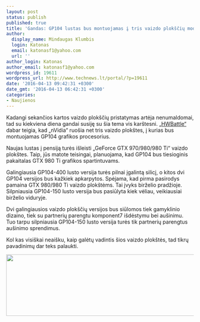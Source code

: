 ```yaml
---
layout: post
status: publish
published: true
title: 'Gandas: GP104 lustas bus montuojamas į tris vaizdo plokščių modelius'
author:
  display_name: Mindaugas Klumbis
  login: Katonas
  email: katonasf1@yahoo.com
  url: ''
author_login: Katonas
author_email: katonasf1@yahoo.com
wordpress_id: 19611
wordpress_url: http://www.technews.lt/portal/?p=19611
date: '2016-04-13 09:42:31 +0300'
date_gmt: '2016-04-13 06:42:31 +0300'
categories:
- Naujienos
---
```

<p>Kadangi sekančios kartos vaizdo plokščių pristatymas artėja nenumaldomai, tad su kiekviena diena gandai susiję su šia tema vis karštesni. <a href="http://www.hwbattle.com/bbs/board.php?bo_table=news&amp;wr_id=18732" target="_blank">„HWBattle“</a> dabar teigia, kad „nVidia“ ruošia net tris vaizdo plokštes, į kurias bus montuojamas GP104 grafikos procesorius.</p>
<p>Naujas lustas į pensiją turės išleisti „GeForce GTX 970/980/980 Ti“ vaizdo plokštes. Taip, jūs matote teisingai, planuojama, kad GP104 bus tiesioginis pakaitalas GTX 980 Ti grafikos spartintuvams.</p>
<p>Galingiausia GP104-400 lusto versija turės pilnai įgalintą silicį, o kitos dvi GP104 versijos bus kažkiek apkarpytos. Spėjama, kad pirma pasirodys pamaina GTX 980/980 Ti vaizdo plokštėms. Tai įvyks birželio pradžioje. Silpniausia GP104-150 lusto versija bus pasiūlyta kiek vėliau, veikiausiai birželio viduryje.</p>
<p>Dvi galingiausios vaizdo plokščių versijos bus siūlomos tiek gamyklinio dizaino, tiek su partnerių parengtu komponent7 išdėstymu bei aušinimu. Tuo tarpu silpniausia GP104-150 lusto versija turės tik partnerių parengtus aušinimo sprendimus.</p>
<p>Kol kas visiškai neaišku, kaip galėtų vadintis šios vaizdo plokštės, tad tikrų pavadinimų dar teks palaukti.</p>
<p style="text-align: center;"><a href="http://www.technews.lt/portal/wp-content/uploads/2016/04/GP104-three-SKUs.jpg"><img class="alignnone wp-image-19613 size-full" src="http://www.technews.lt/portal/wp-content/uploads/2016/04/GP104-three-SKUs.jpg" alt="GP104 three SKUs" width="1140" height="165" /></a></p>
